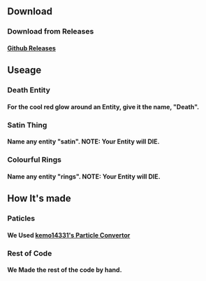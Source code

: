 ## Download
### Download from Releases
#### [Github Releases](https://github.com/TurquoiseTNT/RandomData/releases/latest/)

## Useage
### Death Entity
#### For the cool red glow around an Entity, give it the name, "Death".
### Satin Thing
#### Name any entity "satin". NOTE: Your Entity will DIE.
### Colourful Rings
#### Name any entity "rings". NOTE: Your Entity will DIE.

## How It's made
### Paticles
#### We Used [kemo14331's Particle Convertor](https://github.com/kemo14331/Particle-Converter/)
### Rest of Code
#### We Made the rest of the code by hand.
